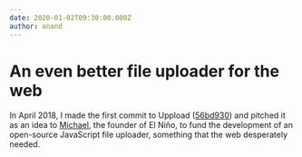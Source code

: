```yaml
---
date: 2020-01-02T09:30:00.000Z
author: anand
---
```


# An even better file uploader for the web

In April 2018, I made the first commit to Uppload ([56bd930](https://github.com/elninotech/uppload/commit/56bd9307a020c692ed1383f0f4731690c00d90c9)) and pitched it as an idea to [Michael](/@michael), the founder of El Niño, to fund the development of an open-source JavaScript file uploader, something that the web desperately needed.
